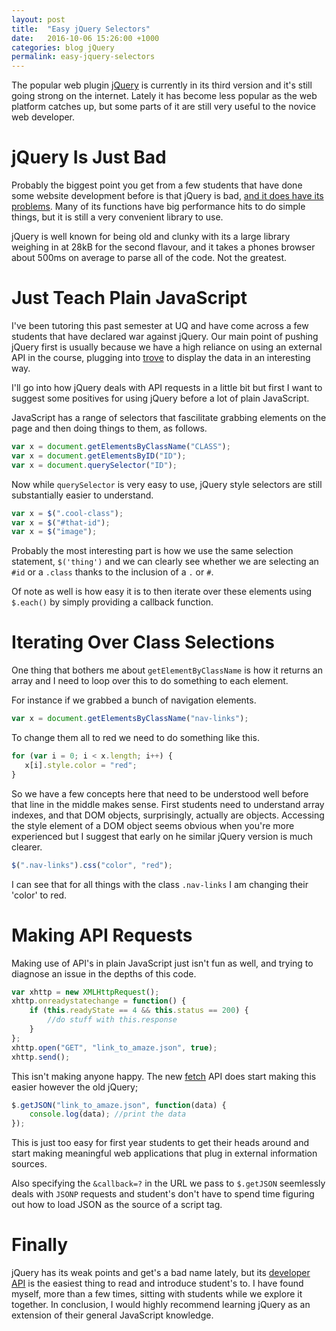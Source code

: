 ```yaml
---
layout: post
title:  "Easy jQuery Selectors"
date:   2016-10-06 15:26:00 +1000
categories: blog jQuery
permalink: easy-jquery-selectors
---
```

The popular web plugin [jQuery](https://jquery.com/) is currently in its third version and it's still going strong on the internet. Lately it has become less popular as the web platform catches up, but some parts of it are still very useful to the novice web developer.

# jQuery Is Just Bad
Probably the biggest point you get from a few students that have done some website development before is that jQuery is bad, [and it does have its problems](https://github.com/jquery/jquery.com/issues/88#issuecomment-72400007). Many of its functions have big performance hits to do simple things, but it is still a very convenient library to use.

jQuery is well known for being old and clunky with its a large library weighing in at 28kB for the second flavour, and it takes a phones browser about 500ms on average to parse all of the code. Not the greatest.

# Just Teach Plain JavaScript
I've been tutoring this past semester at UQ and have come across a few students that have declared war against jQuery. Our main point of pushing jQuery first is usually because we have a high reliance on using an external API in the course, plugging into [trove](http://trove.nla.gov.au/) to display the data in an interesting way.

I'll go into how jQuery deals with API requests in a little bit but first I want to suggest some positives for using jQuery before a lot of plain JavaScript.

JavaScript has a range of selectors that fascilitate grabbing elements on the page and then doing things to them, as follows.

```js
var x = document.getElementsByClassName("CLASS");
var x = document.getElementsByID("ID");
var x = document.querySelector("ID");
```

Now while `querySelector` is very easy to use, jQuery style selectors are still substantially easier to understand.

```js
var x = $(".cool-class");
var x = $("#that-id");
var x = $("image");
```

Probably the most interesting part is how we use the same selection statement, `$('thing')` and we can clearly see whether we are selecting an `#id` or a `.class` thanks to the inclusion of a `.` or `#`.

Of note as well is how easy it is to then iterate over these elements using `$.each()` by simply providing a callback function.

# Iterating Over Class Selections
One thing that bothers me about `getElementByClassName` is how it returns an array and I need to loop over this to do something to each element.

For instance if we grabbed a bunch of navigation elements.

```js
var x = document.getElementsByClassName("nav-links");
```

To change them all to red we need to do something like this.

```js
for (var i = 0; i < x.length; i++) {
   x[i].style.color = "red";
}
```

So we have a few concepts here that need to be understood well before that line in the middle makes sense. First students need to understand array indexes, and that DOM objects, surprisingly, actually are objects. Accessing the style element of a DOM object seems obvious when you're more experienced but I suggest that early on he similar jQuery version is much clearer.

```js
$(".nav-links").css("color", "red");
```

I can see that for all things with the class `.nav-links` I am changing their 'color' to red.

# Making API Requests
Making use of API's in plain JavaScript just isn't fun as well, and trying to diagnose an issue in the depths of this code.

```js
var xhttp = new XMLHttpRequest();
xhttp.onreadystatechange = function() {
    if (this.readyState == 4 && this.status == 200) {
        //do stuff with this.response
    }
};
xhttp.open("GET", "link_to_amaze.json", true);
xhttp.send();
```

This isn't making anyone happy. The new [fetch](https://developer.mozilla.org/en/docs/Web/API/Fetch_API) API does start making this easier however the old jQuery;

```js
$.getJSON("link_to_amaze.json", function(data) {
    console.log(data); //print the data
});
```

This is just too easy for first year students to get their heads around and start making meaningful web applications that plug in external information sources.

Also specifying the `&callback=?` in the URL we pass to `$.getJSON` seemlessly deals with `JSONP` requests and student's don't have to spend time figuring out how to load JSON as the source of a script tag.

# Finally
jQuery has its weak points and get's a bad name lately, but its [developer API](http://api.jquery.com/) is the easiest thing to read and introduce student's to. I have found myself, more than a few times, sitting with students while we explore it together. In conclusion, I would highly recommend learning jQuery as an extension of their general JavaScript knowledge.